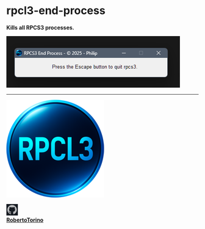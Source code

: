 # rpcl3-end-process

**Kills all RPCS3 processes.**              


![rpcl3ep.png](images/rpcl3ep.png)


---

![rpcl3_default_256.png](rpcl3_media/default_256.png)


![github.png](images/github.png)                    
**[RobertoTorino](https://github.com/RobertoTorino)**    

